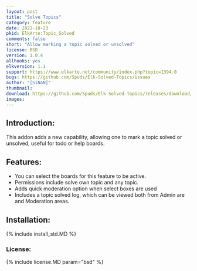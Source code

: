 ```yaml
---
layout: post
title: "Solve Topics"
category: feature
date: 2022-10-23
pkid: ElkArte:Topic_Solved
comments: false
short: "Allow marking a topic solved or unsolved"
license: BSD
version: 1.0.4
allhooks: yes
elkversion: 1.1
support: https://www.elkarte.net/community/index.php?topic=1394.0
bugs: https://github.com/Spuds/Elk-Solved-Topics/issues
author: "[SiNaN]"
thumbnail:
download: https://github.com/Spuds/Elk-Solved-Topics/releases/download/1.0.4/elk_solved_topic.zip
images:
---
```


## Introduction:
This addon adds a new capability, allowing one to mark a topic solved or unsolved, useful for todo or help boards.

## Features:

-  You can select the boards for this feature to be active.
-  Permissions include solve own topic and any topic.
-  Adds quick moderation option when select boxes are used
-  Includes a topic solved log, which can be viewed both from Admin are and Moderation areas.

## Installation:
{% include install_std.MD %}

### License:
{% include license.MD param="bsd" %}